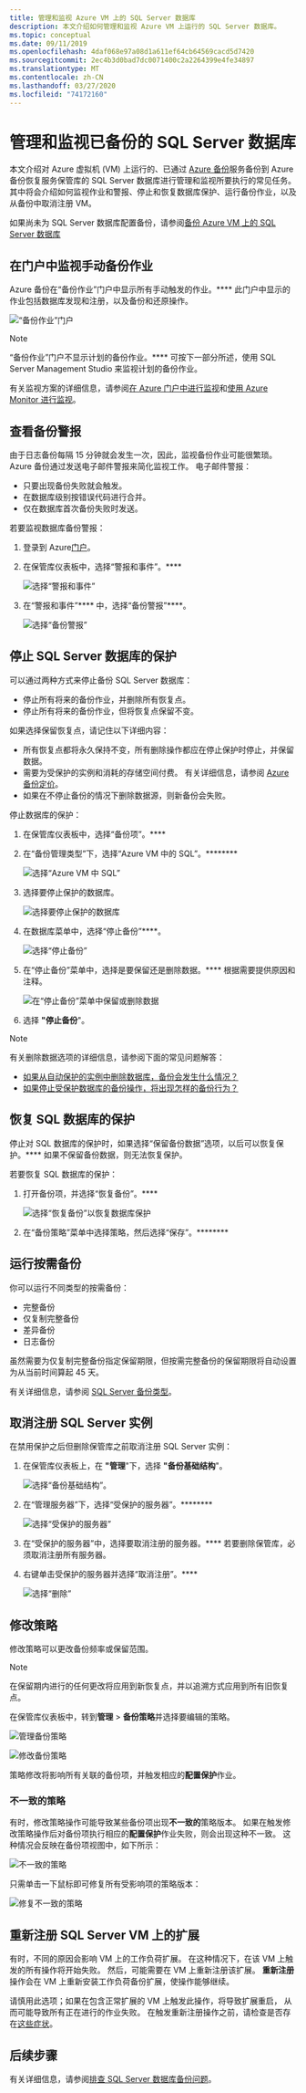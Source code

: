 ```yaml
---
title: 管理和监视 Azure VM 上的 SQL Server 数据库
description: 本文介绍如何管理和监视 Azure VM 上运行的 SQL Server 数据库。
ms.topic: conceptual
ms.date: 09/11/2019
ms.openlocfilehash: 4daf068e97a08d1a611ef64cb64569cacd5d7420
ms.sourcegitcommit: 2ec4b3d0bad7dc0071400c2a2264399e4fe34897
ms.translationtype: MT
ms.contentlocale: zh-CN
ms.lasthandoff: 03/27/2020
ms.locfileid: "74172160"
---
```

# <a name="manage-and-monitor-backed-up-sql-server-databases"></a>管理和监视已备份的 SQL Server 数据库

本文介绍对 Azure 虚拟机 (VM) 上运行的、已通过 [Azure 备份](backup-overview.md)服务备份到 Azure 备份恢复服务保管库的 SQL Server 数据库进行管理和监视所要执行的常见任务。 其中将会介绍如何监视作业和警报、停止和恢复数据库保护、运行备份作业，以及从备份中取消注册 VM。

如果尚未为 SQL Server 数据库配置备份，请参阅[备份 Azure VM 上的 SQL Server 数据库](backup-azure-sql-database.md)

## <a name="monitor-manual-backup-jobs-in-the-portal"></a>在门户中监视手动备份作业

Azure 备份在“备份作业”门户中显示所有手动触发的作业。**** 此门户中显示的作业包括数据库发现和注册，以及备份和还原操作。

![“备份作业”门户](./media/backup-azure-sql-database/jobs-list.png)

> [!NOTE]
> “备份作业”门户不显示计划的备份作业。**** 可按下一部分所述，使用 SQL Server Management Studio 来监视计划的备份作业。
>

有关监视方案的详细信息，请参阅[在 Azure 门户中进行监视](backup-azure-monitoring-built-in-monitor.md)和[使用 Azure Monitor 进行监视](backup-azure-monitoring-use-azuremonitor.md)。  

## <a name="view-backup-alerts"></a>查看备份警报

由于日志备份每隔 15 分钟就会发生一次，因此，监视备份作业可能很繁琐。 Azure 备份通过发送电子邮件警报来简化监视工作。 电子邮件警报：

- 只要出现备份失败就会触发。
- 在数据库级别按错误代码进行合并。
- 仅在数据库首次备份失败时发送。

若要监视数据库备份警报：

1. 登录到 Azure[门户](https://portal.azure.com)。

2. 在保管库仪表板中，选择“警报和事件”。****

   ![选择“警报和事件”](./media/backup-azure-sql-database/vault-menu-alerts-events.png)

3. 在“警报和事件”**** 中，选择“备份警报”****。

   ![选择“备份警报”](./media/backup-azure-sql-database/backup-alerts-dashboard.png)

## <a name="stop-protection-for-a-sql-server-database"></a>停止 SQL Server 数据库的保护

可以通过两种方式来停止备份 SQL Server 数据库：

- 停止所有将来的备份作业，并删除所有恢复点。
- 停止所有将来的备份作业，但将恢复点保留不变。

如果选择保留恢复点，请记住以下详细内容：

- 所有恢复点都将永久保持不变，所有删除操作都应在停止保护时停止，并保留数据。
- 需要为受保护的实例和消耗的存储空间付费。 有关详细信息，请参阅 [Azure 备份定价](https://azure.microsoft.com/pricing/details/backup/)。
- 如果在不停止备份的情况下删除数据源，则新备份会失败。

停止数据库的保护：

1. 在保管库仪表板中，选择“备份项”。****

2. 在“备份管理类型”下，选择“Azure VM 中的 SQL”。********

    ![选择“Azure VM 中 SQL”](./media/backup-azure-sql-database/sql-restore-backup-items.png)

3. 选择要停止保护的数据库。

    ![选择要停止保护的数据库](./media/backup-azure-sql-database/sql-restore-sql-in-vm.png)

4. 在数据库菜单中，选择“停止备份”****。

    ![选择“停止备份”](./media/backup-azure-sql-database/stop-db-button.png)

5. 在“停止备份”菜单中，选择是要保留还是删除数据。**** 根据需要提供原因和注释。

    ![在“停止备份”菜单中保留或删除数据](./media/backup-azure-sql-database/stop-backup-button.png)

6. 选择 **"停止备份**"。

> [!NOTE]
>
>有关删除数据选项的详细信息，请参阅下面的常见问题解答：
>
>- [如果从自动保护的实例中删除数据库，备份会发生什么情况？](faq-backup-sql-server.md#if-i-delete-a-database-from-an-autoprotected-instance-what-will-happen-to-the-backups)
>- [如果停止受保护数据库的备份操作，将出现怎样的备份行为？](faq-backup-sql-server.md#if-i-change-the-name-of-the-database-after-it-has-been-protected-what-will-be-the-behavior)
>
>

## <a name="resume-protection-for-a-sql-database"></a>恢复 SQL 数据库的保护

停止对 SQL 数据库的保护时，如果选择“保留备份数据”选项，以后可以恢复保护。**** 如果不保留备份数据，则无法恢复保护。

若要恢复 SQL 数据库的保护：

1. 打开备份项，并选择“恢复备份”。****

    ![选择“恢复备份”以恢复数据库保护](./media/backup-azure-sql-database/resume-backup-button.png)

2. 在“备份策略”菜单中选择策略，然后选择“保存”。********

## <a name="run-an-on-demand-backup"></a>运行按需备份

你可以运行不同类型的按需备份：

- 完整备份
- 仅复制完整备份
- 差异备份
- 日志备份

虽然需要为仅复制完整备份指定保留期限，但按需完整备份的保留期限将自动设置为从当前时间算起 45 天。

有关详细信息，请参阅 [SQL Server 备份类型](backup-architecture.md#sql-server-backup-types)。

## <a name="unregister-a-sql-server-instance"></a>取消注册 SQL Server 实例

在禁用保护之后但删除保管库之前取消注册 SQL Server 实例：

1. 在保管库仪表板上，在 **"管理**"下，选择 **"备份基础结构**"。  

   ![选择“备份基础结构”。](./media/backup-azure-sql-database/backup-infrastructure-button.png)

2. 在“管理服务器”下，选择“受保护的服务器”。********

   ![选择“受保护的服务器”](./media/backup-azure-sql-database/protected-servers.png)

3. 在“受保护的服务器”中，选择要取消注册的服务器。**** 若要删除保管库，必须取消注册所有服务器。

4. 右键单击受保护的服务器并选择“取消注册”。****

   ![选择“删除”](./media/backup-azure-sql-database/delete-protected-server.jpg)

## <a name="modify-policy"></a>修改策略

修改策略可以更改备份频率或保留范围。

> [!NOTE]
> 在保留期内进行的任何更改将应用到新恢复点，并以追溯方式应用到所有旧恢复点。

在保管库仪表板中，转到**管理** > **备份策略**并选择要编辑的策略。

  ![管理备份策略](./media/backup-azure-sql-database/modify-backup-policy.png)

  ![修改备份策略](./media/backup-azure-sql-database/modify-backup-policy-impact.png)

策略修改将影响所有关联的备份项，并触发相应的**配置保护**作业。

### <a name="inconsistent-policy"></a>不一致的策略

有时，修改策略操作可能导致某些备份项出现**不一致的**策略版本。 如果在触发修改策略操作后对备份项执行相应的**配置保护**作业失败，则会出现这种不一致。 这种情况会反映在备份项视图中，如下所示：

  ![不一致的策略](./media/backup-azure-sql-database/inconsistent-policy.png)

只需单击一下鼠标即可修复所有受影响项的策略版本：

  ![修复不一致的策略](./media/backup-azure-sql-database/fix-inconsistent-policy.png)

## <a name="re-register-extension-on-the-sql-server-vm"></a>重新注册 SQL Server VM 上的扩展

有时，不同的原因会影响 VM 上的工作负荷扩展。 在这种情况下，在该 VM 上触发的所有操作将开始失败。 然后，可能需要在 VM 上重新注册该扩展。 **重新注册**操作会在 VM 上重新安装工作负荷备份扩展，使操作能够继续。

请慎用此选项；如果在包含正常扩展的 VM 上触发此操作，将导致扩展重启， 从而可能导致所有正在进行的作业失败。 在触发重新注册操作之前，请检查是否存在[这些症状](backup-sql-server-azure-troubleshoot.md#re-registration-failures)。

## <a name="next-steps"></a>后续步骤

有关详细信息，请参阅[排查 SQL Server 数据库备份问题](backup-sql-server-azure-troubleshoot.md)。
